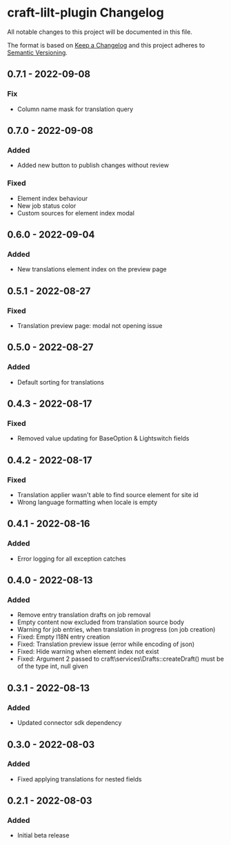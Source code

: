 # craft-lilt-plugin Changelog

All notable changes to this project will be documented in this file.

The format is based on [Keep a Changelog](http://keepachangelog.com/) and this project adheres to [Semantic Versioning](http://semver.org/).

## 0.7.1 - 2022-09-08
### Fix
- Column name mask for translation query

## 0.7.0 - 2022-09-08
### Added
- Added new button to publish changes without review

### Fixed
- Element index behaviour 
- New job status color
- Custom sources for element index modal

## 0.6.0 - 2022-09-04
### Added
- New translations element index on the preview page

## 0.5.1 - 2022-08-27
### Fixed
- Translation preview page: modal not opening issue 

## 0.5.0 - 2022-08-27
### Added
- Default sorting for translations
 
## 0.4.3 - 2022-08-17
### Fixed
- Removed value updating for BaseOption & Lightswitch fields

## 0.4.2 - 2022-08-17
### Fixed
- Translation applier wasn't able to find source element for site id  
- Wrong language formatting when locale is empty

## 0.4.1 - 2022-08-16
### Added
- Error logging for all exception catches  

## 0.4.0 - 2022-08-13
### Added
- Remove entry translation drafts on job removal
- Empty content now excluded from translation source body
- Warning for job entries, when translation in progress (on job creation) 
- Fixed: Empty I18N entry creation
- Fixed: Translation preview issue (error while encoding of json)
- Fixed: Hide warning when element index not exist
- Fixed: Argument 2 passed to craft\services\Drafts::createDraft() must be of the type int, null given

## 0.3.1 - 2022-08-13
### Added
- Updated connector sdk dependency 

## 0.3.0 - 2022-08-03
### Added
- Fixed applying translations for nested fields 

## 0.2.1 - 2022-08-03
### Added
- Initial beta release
